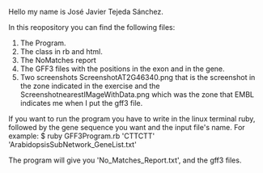 Hello my name is José Javier Tejeda Sánchez.

In this reopository you can find the following files:
1. The Program.
2. The class in rb and html.
3. The NoMatches report
4. The GFF3 files with the positions in the exon and in the gene.
5. Two screenshots ScreenshotAT2G46340.png that is the screenshot in the zone indicated in the exercise and the ScreenshotnearestIMageWithData.png which was the zone that
EMBL indicates me when I put the gff3 file.


If you want to run the program you have to write in the linux terminal ruby, followed by the gene sequence you want and the input file's name.
For example: 
$ ruby GFF3Program.rb 'CTTCTT' 'ArabidopsisSubNetwork_GeneList.txt' 

The program will give you 'No_Matches_Report.txt', and the gff3 files.
